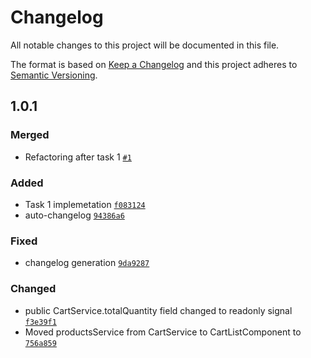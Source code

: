 # Changelog

All notable changes to this project will be documented in this file.

The format is based on [Keep a Changelog](https://keepachangelog.com/en/1.0.0/)
and this project adheres to [Semantic Versioning](https://semver.org/spec/v2.0.0.html).

## 1.0.1

### Merged

- Refactoring after task 1 [`#1`](https://github.com/try-once-more/shop/pull/1)

### Added

- Task 1 implemetation [`f083124`](https://github.com/try-once-more/shop/commit/f08312484c7e8e8506458c12215dc8e836d21ffb)
- auto-changelog [`94386a6`](https://github.com/try-once-more/shop/commit/94386a6693e1f3fdc72bb93fa08eda5ef3f75e63)

### Fixed

- changelog generation [`9da9287`](https://github.com/try-once-more/shop/commit/9da928701cb325ab55101c7da943acddc04b48ef)

### Changed

- public CartService.totalQuantity field changed to readonly signal [`f3e39f1`](https://github.com/try-once-more/shop/commit/f3e39f1595ca48c179c5c37b68f2c3e5c4969a59)
- Moved productsService from CartService to CartListComponent to [`756a859`](https://github.com/try-once-more/shop/commit/756a859b69ad58628655033d639e10a6b38de091)

